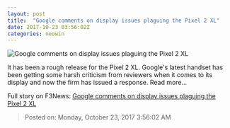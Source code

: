 ```yaml
---
layout: post
title:  "Google comments on display issues plaguing the Pixel 2 XL"
date: 2017-10-23 03:56:02Z
categories: neowin
---
```


![Google comments on display issues plaguing the Pixel 2 XL](https://cdn.neow.in/news/images/uploaded/2017/10/1508697265_dmvrcm2wsaayqp3_story.jpg)

It has been a rough release for the Pixel 2 XL. Google's latest handset has been getting some harsh criticism from reviewers when it comes to its display and now the firm has issued a response. Read more...


Full story on F3News: [Google comments on display issues plaguing the Pixel 2 XL](http://www.f3nws.com/n/KqxWUF)

> Posted on: Monday, October 23, 2017 3:56:02 AM
